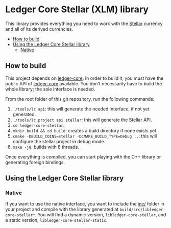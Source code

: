 # Ledger Core Stellar (XLM) library

This library provides everything you need to work with the [Stellar] currency and all of its
derived currencies.

<!-- vim-markdown-toc GFM -->

* [How to build](#how-to-build)
* [Using the Ledger Core Stellar library](#using-the-ledger-core-stellar-library)
  * [Native](#native)

<!-- vim-markdown-toc -->

## How to build

This project depends on [ledger-core]. In order to build it, you must have the public API of
[ledger-core] available. You don’t necessarily have to build the whole library; the sole interface
is needed.

From the root folder of this git repository, run the following commands:

  1. `./tools/lc api`: this will generate the needed interface, if not yet generated.
  2. `./tools/lc project api stellar`: this will generate the Stellar API.
  3. `cd ledger-core-stellar`.
  4. `mkdir build && cd build`: creates a build directory if none exists yet.
  5. `cmake -DBUILD_COINS=stellar -DCMAKE_BUILD_TYPE=Debug ..`: this will configure the stellar project in debug mode.
  6. `make -j8`:  builds with 8 threads.

Once everything is compiled, you can start playing with the C++ library or generating foreign
bindings.

## Using the Ledger Core Stellar library

### Native

If you want to use the native interface, you want to include the [inc/] folder in your project and
compile with the library generated at `build/src/libledger-core-stellar*`. You will find a dynamic
version, `libledger-core-stellar`, and a static version, `libledger-core-stellar-static`.

[Stellar]: https://www.stellar.org
[ledger-core]: ../ledger-core
[inc/]: ./inc
